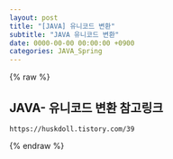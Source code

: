 ```yaml
---  
layout: post  
title: "[JAVA] 유니코드 변환"  
subtitle: "JAVA 유니코드 변환"  
date: 0000-00-00 00:00:00 +0900  
categories: JAVA_Spring  
---  
```

{% raw %}  
## JAVA- 유니코드 변환 참고링크  
	https://huskdoll.tistory.com/39  
  
{% endraw %}